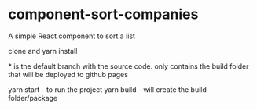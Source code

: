 # component-sort-companies
A simple React component to sort a list

clone and yarn install

*<source> is the default branch with the source code. <master> only contains the build folder that will be deployed to github pages

yarn start - to run the project 
yarn build - will create the build folder/package